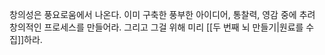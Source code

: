 창의성은 풍요로움에서 나온다.
이미 구축한 풍부한 아이디어, 통찰력, 영감 중에 추려 창의적인 프로세스를 만들어라.
그리고 그걸 위해 미리 [[두 번째 뇌 만들기|원료를 수집]]하라.